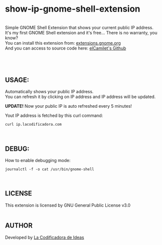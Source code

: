 # show-ip-gnome-shell-extension
\
Simple GNOME Shell Extension that shows your current public IP address.  
It's my first GNOME Shell extension and it's free... There is no warranty, you know?  
You can install this extension from: [extensions.gnome.org](https://extensions.gnome.org/extension/6087/show-current-public-ip/)  
And you can access to source code here: [elCamilet's Github](https://github.com/elcamilet/show-ip-gnome-shell-extension)
## &nbsp;
## USAGE:
Automatically shows your public IP address.  
You can refresh it by clicking on IP address and IP address will be updated.

**UPDATE!** Now your public IP is auto refreshed every 5 minutes!

Yout IP address is fetched by this curl command:
```
curl ip.lacodificadora.com
```
&nbsp;
## DEBUG:
How to enable debugging mode:  
```
journalctl -f -o cat /usr/bin/gnome-shell
```
&nbsp;
## LICENSE
This extension is licensed by GNU General Public License v3.0  
&nbsp;
## AUTHOR
Developed by [La Codificadora de Ideas](https://lacodificadora.com)
